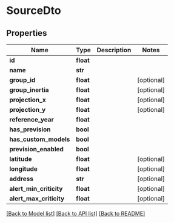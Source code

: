 # SourceDto

## Properties
Name | Type | Description | Notes
------------ | ------------- | ------------- | -------------
**id** | **float** |  | 
**name** | **str** |  | 
**group_id** | **float** |  | [optional] 
**group_inertia** | **float** |  | [optional] 
**projection_x** | **float** |  | [optional] 
**projection_y** | **float** |  | [optional] 
**reference_year** | **float** |  | 
**has_prevision** | **bool** |  | 
**has_custom_models** | **bool** |  | 
**prevision_enabled** | **bool** |  | 
**latitude** | **float** |  | [optional] 
**longitude** | **float** |  | [optional] 
**address** | **str** |  | [optional] 
**alert_min_criticity** | **float** |  | [optional] 
**alert_max_criticity** | **float** |  | [optional] 

[[Back to Model list]](../README.md#documentation-for-models) [[Back to API list]](../README.md#documentation-for-api-endpoints) [[Back to README]](../README.md)


